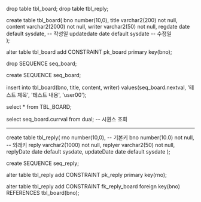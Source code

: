 drop table tbl_board;
drop table tbl_reply;

create table tbl_board(
    bno number(10,0),
    title varchar2(200) not null,
    content varchar2(2000) not null,
    writer varchar2(50) not null,
    regdate date default sysdate,  -- 작성일
    updatedate date default sysdate -- 수정일    
);

alter table tbl_board add CONSTRAINT pk_board primary key(bno);

drop SEQUENCE seq_board;

create SEQUENCE seq_board;

insert into tbl_board(bno, title, content, writer) values(seq_board.nextval, '테스트 제목', '테스트 내용', 'user00');

select * from TBL_BOARD;

select seq_board.currval from dual;  -- 시퀀스 조회

----------------------------------------------------------------------------------------------------------------

create table tbl_reply(
    rno number(10,0),           -- 기본키
    bno number(10.0) not null,  -- 외래키
    reply varchar2(1000) not null,
    replyer varchar2(50) not null,
    replyDate date default sysdate,
    updateDate date default sysdate
);

create SEQUENCE seq_reply;

alter table tbl_reply add CONSTRAINT pk_reply primary key(rno);

alter table tbl_reply add CONSTRAINT fk_reply_board foreign key(bno) REFERENCES tbl_board(bno);